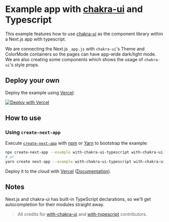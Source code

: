# Example app with [chakra-ui](https://github.com/chakra-ui/chakra-ui) and Typescript

This example features how to use [chakra-ui](https://github.com/chakra-ui/chakra-ui) as the component library within a Next.js app with typescript.

We are connecting the Next.js `_app.js` with `chakra-ui`'s Theme and ColorMode containers so the pages can have app-wide dark/light mode. We are also creating some components which shows the usage of `chakra-ui`'s style props.

## Deploy your own

Deploy the example using [Vercel](https://vercel.com):

[![Deploy with Vercel](https://vercel.com/button)](https://vercel.com/import/project?template=https://github.com/vercel/next.js/tree/canary/examples/with-chakra-ui-typescript)

## How to use

### Using `create-next-app`

Execute [`create-next-app`](https://github.com/vercel/next.js/tree/canary/packages/create-next-app) with [npm](https://docs.npmjs.com/cli/init) or [Yarn](https://yarnpkg.com/lang/en/docs/cli/create/) to bootstrap the example:

```bash
npx create-next-app --example with-chakra-ui-typescript with-chakra-ui-typescript-app
# or
yarn create next-app --example with-chakra-ui-typescript with-chakra-ui-typescript-app
```

Deploy it to the cloud with [Vercel](https://vercel.com/import?filter=next.js&utm_source=github&utm_medium=readme&utm_campaign=next-example) ([Documentation](https://nextjs.org/docs/deployment)).

## Notes

Next.js and chakra-ui has built-in TypeScript declarations, so we'll get autocompletion for their modules straight away.

> All credits for [with-chakra-ui](https://github.com/vercel/next.js/tree/canary/examples/with-chakra-ui) and [with-typescript](https://github.com/vercel/next.js/tree/canary/examples/with-typescript) contributors.

